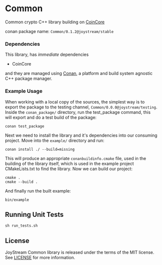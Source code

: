 
# Common

Common crypto C++ library building on [CoinCore](https://github.com/JoyStream/coincore-cpp)

conan package name: `Common/0.1.2@joystream/stable`

### Dependencies

This library, has *immediate* dependencies

- CoinCore

and they are managed using [Conan](https://conan.io), a platform and build system agnostic C++ package manager.

### Example Usage

When working with a local copy of the sources, the simplest way is to export the package to the testing channel, `Common/0.0.0@joystream/testing`. Inside the `conan_package/` directory, run the test_package command, this will export and do a test build of the package:

```
conan test_package
```

Next we need to install the library and it's dependencies into our consuming project. Move into the `example/` directory and run:

```
conan install ./ --build=missing
```

This will produce an appropriate `conanbuildinfo.cmake` file, used in the building of the library itself, which is used in the example
project CMakeLists.txt to find the library. Now we can build our project:

```
cmake .
cmake --build .
```

And finally run the built example:
```
bin/example
```

## Running Unit Tests

```
sh run_tests.sh
```

## License

JoyStream Common library is released under the terms of the MIT license.
See [LICENSE](LICENCE) for more information.
